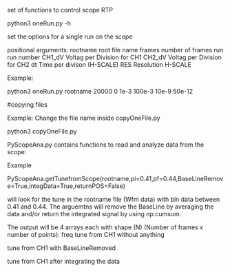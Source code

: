 set of functions to control scope RTP

python3 oneRun.py -h

set the options for a single run on the scope

positional arguments:
  rootname    root file name
  frames      number of frames
  run         run number
  CH1_dV      Voltag per Division for CH1
  CH2_dV      Voltag per Division for CH2
  dt          Time per divison (H-SCALE)
  RES         Resolution H-SCALE

Example:

python3 oneRun.py rootname 20000 0 1e-3 100e-3 10e-9 50e-12

#copying files

Example: Change the file name inside copyOneFile.py

python3 copyOneFile.py

 
PyScopeAna.py contains functions to read and analyze data from the scope: 

Example

PyScopeAna.getTunefromScope(rootname,pi=0.41,pf=0.44,BaseLineRemove=True,integData=True,returnPOS=False)

will look for the tune in the rootname file (Wfm data) with bin data between 0.41 and 0.44. The arguemtns will remove the BaseLine by averaging the data and/or return the integrated signal by using np.cumsum. 

The output will be 4 arrays each with shape (N) (Number of frames x number of points):
freq
tune from CH1 without anything

tune from CH1 with BaseLineRemoved

tune from CH1 after integrating the data


